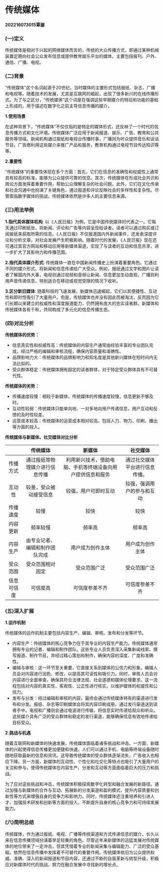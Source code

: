 # **传统媒体**
#### 202216073015覃鋆

### **(一)定义**

  传统媒体是相对于兴起的网络媒体而言的，传统的大众传播方式，即通过某种机械装置定期向社会公众发布信息或提供教育娱乐平台的媒体，主要包括报刊、户外、通信、广播、电视。
  
### **(二)背景**

  “传统媒体”这个名词起源于20世纪，当时媒体的主要形式包括报纸、杂志、广播和电视等。随着技术的发展，尤其是互联网的崛起，出现了很多新兴的在线传播形式。为了与之区分，“传统媒体”这个词是在强调这些早期媒介的特征和功能的基础上形成的，用于描述在数字化之前主导信息传播的媒介。
 
**1.使用场景**

  在这种背景下，“传统媒体”不仅仅指的是特定的媒体形式，还反映了一个时代的信息传播方式和文化环境。传统媒体广泛应用于新闻报道、娱乐、广告、教育和公共服务等领域。新闻机构通过报纸和电视台传播时事，广播则为听众提供音乐和谈话节目。广告商利用这些媒介来推广产品和服务，教育机构通过电视节目传达知识等等。

**2.重要性**

  “传统媒体”的重要性体现在多个方面：首先，它们在信息的准确性和权威性上通常具有较高的标准，能够为公众提供可靠的信息。其次，传统媒体在形成社会共识和舆论方面发挥着重要作用，帮助公众理解复杂的社会问题。此外，它们在文化传承和社会沟通中也扮演了关键角色，通过报道和评论反映社会的多样性和复杂性。尽管面临数字媒体的挑战，传统媒体依然是许多人的主要信息来源。
  
### **(三)用法举例**

**1.指代具体媒体机构**: 以《人民日报》为例，它是中国传统媒体的代表之一。它每天通过印刷纸张，将新闻、评论和广告等内容呈现给读者。读者可以通过购买或订阅报纸来获取所需的信息。《人民日报》不仅报道国内外新闻事件，还发表深度评论和分析文章，对社会发展产生积极影响。随着时代的发展，《人民日报》现在还可通过其官方网站和移动应用等新媒体渠道，实现了与读者的互动和信息共享，进一步扩大了其影响力和传播范围。

**2.指代具体媒介形式**: 传统媒体一直在中国新闻传播史上扮演着重要角色。它通过不同的媒介形式，将新闻和信息传递给广大受众。例如，报纸通过文字和图片让读者了解国内外大事，电视则通过视频和音频让新闻、信息更加生动直观，广播则利用声音传递信息，特别适合在移动或视觉受限的情况下收听。

**3.区分新旧媒体**: 随着科技的飞速发展，新媒体迅速崛起，它们以其便捷性、互动性和即时性吸引了大量用户。但是，传统媒体也并没有因此而被淘汰，反而因为它们长期以来建立的权威性和深度报道能力，仍然拥有庞大的忠实读者群。新媒体和传统媒体各有千秋，共同构成了多元化的信息传播生态。

### **(四)对比分析**

**传统媒体的优势：**

- 信息真实性和权威性高：传统媒体的内容生产通常由经验丰富的专业团队完成，经过严格的编辑和审核流程，确保内容质量和准确性。
- 品牌影响力大：传统媒体的品牌影响力和知名度是其他新兴媒体在短时间内无法比拟的。
- 受众群体稳定：传统媒体拥有固定的读者群体，对于特定受众群体具有不可替代性。

**传统媒体的劣势：**

- 传播速度较慢：相较于新媒体，传统媒体的传播速度较慢，信息更新不够及时。
- 互动性较弱：传统媒体只能单向地、一对多地向用户传递信息，用户互动和反馈的及时性较差。
- 运营成本较高：传统媒体的运营成本相对较高，包括人力、物力、印刷、播出等方面的投入。

**传统媒体与新媒体、社交媒体对比分析**

||传统媒体|新媒体|社交媒体|
|:----:|:--------:|:-------:|:--------:|
|传播方式|通过报纸等物理媒介进行信息传播|利用新兴技术，借助电脑、手机等终端设备向用户提供信息和服务|通过社交媒体平台进行信息传播。|
|互动性|较差，受众被动接受信息|较强，用户可即时互动|较强，强调用户的参与和互动|
|传播速度|较慢|较快|较快
|内容更新|频率较慢|频率高|频率高|
|内容生产|由专业记者、编辑和制作团队完成|用户成为创作主体|用户成为创作主体|
|受众范围|受众范围相对固定|受众范围广泛|受众范围广泛|
|信息可信度|可信度高|可信度参差不齐|可信度参差不齐|

### **(五)深入扩展**

**1.运作机制**

传统媒体的运作机制主要包括内容生产、编辑、审核、发布和分发等环节。  

- 内容生产：传统媒体的核心竞争力在于其专业的内容生产能力。传统媒体通常拥有专业的记者、编辑和制作团队。这些专业人员负责深入采集新闻线索、撰写报道、制作节目，并经过精心策划和制作，确保内容的深度、广度和准确性。
- 编辑与审核：这一环节至关重要，它直接关系到媒体的公信力和形象。编辑人员会对内容进行润色、修改，以提高其可读性和吸引力。同时，审核人员会对内容进行全面审查，确保其符合法律法规、社会道德和媒体伦理要求。这一流程包括对内容的真实性、客观性、公正性进行核实，以维护媒体的权威性和公信力。
- 发布与分发：经过编辑和审核的内容，最终会通过传统媒体特有的渠道进行发布和分发。报纸、杂志等印刷媒体会将其内容印刷成册，通过发行渠道送到读者手中。电视和广播则会通过电波进行传输，将信息实时传递给观众和听众。这些媒介具有广泛的受众群体和稳定的发行渠道，能够确保信息有效地传递给目标受众。

**2.挑战与机遇**

  随着互联网和新媒体的快速发展，传统媒体面临着诸多挑战和冲击。一方面，新媒体的兴起使得信息传播更加便捷和快速，人们可以通过手机、电脑等终端设备随时随地获取最新的信息和资讯。这导致传统媒体的受众群体逐渐流失，广告收入也相应下降。另一方面，新媒体的互动性、个性化和社交化等特点也吸引了大量用户的关注和参与，使得传统媒体在内容生产、分发和互动等方面面临着巨大的压力和挑战。

  为了应对这些挑战和冲击，传统媒体积极探索数字化转型和融合发展的新路径。通过加强与新媒体的合作与互动、拓展新的分发渠道和盈利模式、提升内容质量和创新性等方式来增强自身的竞争力和影响力。同时，传统媒体还注重培养和引进人才、加强技术研发和创新等方面的投入，不断提升自身的核心竞争力和可持续发展能力。
  
### **(六)简明总结**

传统媒体，作为通过报纸、电视、广播等传统渠道和方式传递信息的媒介，长久以来在信息传播领域扮演着举足轻重的角色。尽管近年来新媒体的迅猛发展对传统媒体的地位带来了一定冲击，但其凭借着专业的新闻采集与编辑能力、广泛的受众基础，依然在信息传播中发挥着不可替代的重要作用。传统媒体依旧为公众提供权威、准确、深入的新闻报道和节目内容，还通过不断的自我革新与转型升级，积极应对新媒体时代的挑战，努力在融合发展中寻找新的增长点。

